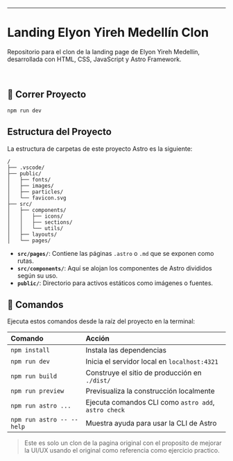 ---

# Landing Elyon Yireh Medellín Clon

Repositorio para el clon de la landing page de Elyon Yireh Medellín, desarrollada con HTML, CSS, JavaScript y Astro Framework.

<br>

## 🚀 Correr Proyecto
```
npm run dev
```

## Estructura del Proyecto

La estructura de carpetas de este proyecto Astro es la siguiente:

```text
/
├── .vscode/
├── public/
│   ├── fonts/
│   ├── images/
│   ├── particles/
│   └── favicon.svg
├── src/
│   ├── components/
│   │   ├── icons/
│   │   ├── sections/
│   │   └── utils/
│   ├── layouts/
│   └── pages/
```

- **`src/pages/`**: Contiene las páginas `.astro` o `.md` que se exponen como rutas.
- **`src/components/`**: Aquí se alojan los componentes de Astro divididos según su uso.
- **`public/`**: Directorio para activos estáticos como imágenes o fuentes.

## 🧞 Comandos

Ejecuta estos comandos desde la raíz del proyecto en la terminal:

| Comando                    | Acción                                           |
| :------------------------- | :----------------------------------------------- |
| `npm install`              | Instala las dependencias                         |
| `npm run dev`              | Inicia el servidor local en `localhost:4321`     |
| `npm run build`            | Construye el sitio de producción en `./dist/`    |
| `npm run preview`          | Previsualiza la construcción localmente          |
| `npm run astro ...`        | Ejecuta comandos CLI como `astro add`, `astro check` |
| `npm run astro -- --help`  | Muestra ayuda para usar la CLI de Astro          |

> Este es solo un clon de la pagina original con el proposito de mejorar la UI/UX usando el original como referencia como ejercicio practico.

